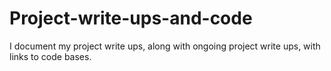 # Project-write-ups-and-code
I document my project write ups, along with ongoing project write ups, with links to code bases.
